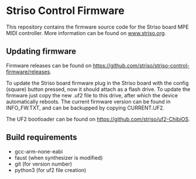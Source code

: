 # Striso Control Firmware

This repository contains the firmware source code for the Striso board MPE MIDI controller. More information can be found on www.striso.org.

## Updating firmware

Firmware releases can be found on https://github.com/striso/striso-control-firmware/releases.

To update the Striso board firmware plug in the Striso board with the config (square) button pressed, now it should attach as a flash drive. To update the firmware just copy the new .uf2 file to this drive, after which the device automatically reboots. The current firmware version can be found in INFO_FW.TXT, and can be backupped by copying CURRENT.UF2.

The UF2 bootloader can be found on https://github.com/striso/uf2-ChibiOS.

## Build requirements

- gcc-arm-none-eabi
- faust (when synthesizer is modified)
- git (for version number)
- python3 (for uf2 file creation)
